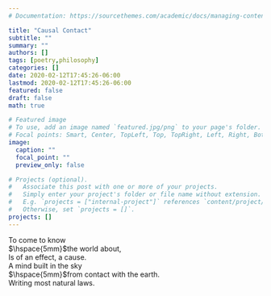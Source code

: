 ```yaml
---
# Documentation: https://sourcethemes.com/academic/docs/managing-content/

title: "Causal Contact"
subtitle: ""
summary: ""
authors: []
tags: [poetry,philosophy]
categories: []
date: 2020-02-12T17:45:26-06:00
lastmod: 2020-02-12T17:45:26-06:00
featured: false
draft: false
math: true

# Featured image
# To use, add an image named `featured.jpg/png` to your page's folder.
# Focal points: Smart, Center, TopLeft, Top, TopRight, Left, Right, BottomLeft, Bottom, BottomRight.
image:
  caption: ""
  focal_point: ""
  preview_only: false

# Projects (optional).
#   Associate this post with one or more of your projects.
#   Simply enter your project's folder or file name without extension.
#   E.g. `projects = ["internal-project"]` references `content/project/deep-learning/index.md`.
#   Otherwise, set `projects = []`.
projects: []
---
```

To come to know  
$\hspace{5mm}$the world about,  
Is of an effect, a cause.  
A mind built in the sky  
$\hspace{5mm}$from contact with the earth.  
Writing most natural laws.
